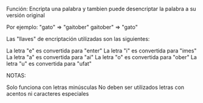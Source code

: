 Función: 
Encripta una palabra y tambien puede desencriptar la palabra a su versión original 

Por ejemplo: 
"gato" => "gaitober" 
gaitober" => "gato"

Las "llaves" de encriptación utilizadas son las siguientes:

La letra "e" es convertida para "enter" 
La letra "i" es convertida para "imes" 
La letra "a" es convertida para "ai" 
La letra "o" es convertida para "ober" 
La letra "u" es convertida para "ufat"

NOTAS:

Solo funciona con letras minúsculas
No deben ser utilizados letras con acentos ni caracteres especiales
